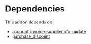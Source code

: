 # Dependencies

This addon depends on:

- [account_invoice_supplierinfo_update](../../odoo-bringout-oca-account-invoicing-account_invoice_supplierinfo_update)
- [purchase_discount](../../odoo-bringout-oca-purchase-workflow-purchase_discount)

